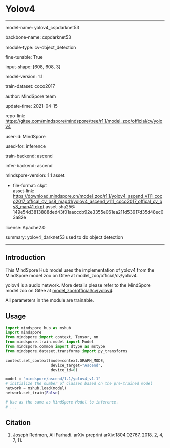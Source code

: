 # Yolov4

---

model-name: yolov4_cspdarknet53

backbone-name: cspdarknet53

module-type: cv-object_detection

fine-tunable: True

input-shape: [608, 608, 3]

model-version: 1.1

train-dataset: coco2017

author: MindSpore team

update-time: 2021-04-15

repo-link: <https://gitee.com/mindspore/mindspore/tree/r1.1/model_zoo/official/cv/yolov4>

user-id: MindSpore

used-for: inference

train-backend: ascend

infer-backend: ascend

mindspore-version: 1.1
asset:

-
    file-format: ckpt  
    asset-link: <https://download.mindspore.cn/model_zoo/r1.1/yolov4_ascend_v111_coco2017_offical_cv_bs8_map41/yolov4_ascend_v111_coco2017_offical_cv_bs8_map41.ckpt>
    asset-sha256: 149e54d3813888ded43f01aacccb92e3355e061ea211d53917d35d48ec03a82e

license: Apache2.0

summary: yolov4_darknet53 used to do object detection

---

## Introduction

This MindSpore Hub model uses the implementation of yolov4 from the MindSpore model zoo on Gitee at model_zoo/official/cv/yolov4.

yolov4 is a audio network. More details please refer to the MindSpore model zoo on Gitee at [model_zoo/official/cv/yolov4](https://gitee.com/mindspore/mindspore/blob/r1.1/model_zoo/official/cv/yolov4/README.md).

All parameters in the module are trainable.

## Usage

```python
import mindspore_hub as mshub
import mindspore
from mindspore import context, Tensor, nn
from mindspore.train.model import Model
from mindspore.common import dtype as mstype
from mindspore.dataset.transforms import py_transforms

context.set_context(mode=context.GRAPH_MODE,
                    device_target="Ascend",
                    device_id=0)

model = "mindspore/ascend/1.1/yolov4_v1.1"
# initialize the number of classes based on the pre-trained model
network = mshub.load(model)
network.set_train(False)

# Use as the same as MindSpore Model to inference.
# ...
```

## Citation

1. Joseph Redmon, Ali Farhadi. arXiv preprint arXiv:1804.02767, 2018. 2, 4, 7, 11.
